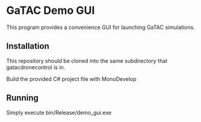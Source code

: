 GaTAC Demo GUI
=============

This program provides a convenience GUI for launching GaTAC simulations.

Installation
-----

This repository should be cloned into the same subdirectory that gatacdronecontrol is in.

Build the provided C# project file with MonoDevelop

Running
-----

Simply execute bin/Release/demo_gui.exe
